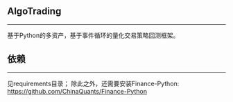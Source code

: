 ## AlgoTrading
-------------------------

基于Python的多资产，基于事件循环的量化交易策略回测框架。

## 依赖
-------------

见requirements目录；
除此之外，还需要安装Finance-Python:
https://github.com/ChinaQuants/Finance-Python
